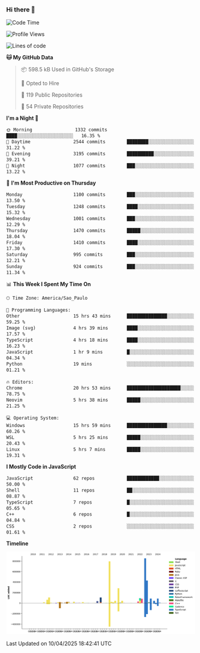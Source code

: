 ### Hi there 👋

<!--START_SECTION:waka-->
![Code Time](http://img.shields.io/badge/Code%20Time-7%2C049%20hrs-blue)

![Profile Views](http://img.shields.io/badge/Profile%20Views-0-blue)

![Lines of code](https://img.shields.io/badge/From%20Hello%20World%20I%27ve%20Written-3.4%20million%20lines%20of%20code-blue)

**🐱 My GitHub Data** 

> 📦 598.5 kB Used in GitHub's Storage 
 > 
> 💼 Opted to Hire
 > 
> 📜 119 Public Repositories 
 > 
> 🔑 54 Private Repositories 
 > 
**I'm a Night 🦉** 

```text
🌞 Morning                1332 commits        ████░░░░░░░░░░░░░░░░░░░░░   16.35 % 
🌆 Daytime                2544 commits        ████████░░░░░░░░░░░░░░░░░   31.22 % 
🌃 Evening                3195 commits        ██████████░░░░░░░░░░░░░░░   39.21 % 
🌙 Night                  1077 commits        ███░░░░░░░░░░░░░░░░░░░░░░   13.22 % 
```
📅 **I'm Most Productive on Thursday** 

```text
Monday                   1100 commits        ███░░░░░░░░░░░░░░░░░░░░░░   13.50 % 
Tuesday                  1248 commits        ████░░░░░░░░░░░░░░░░░░░░░   15.32 % 
Wednesday                1001 commits        ███░░░░░░░░░░░░░░░░░░░░░░   12.29 % 
Thursday                 1470 commits        █████░░░░░░░░░░░░░░░░░░░░   18.04 % 
Friday                   1410 commits        ████░░░░░░░░░░░░░░░░░░░░░   17.30 % 
Saturday                 995 commits         ███░░░░░░░░░░░░░░░░░░░░░░   12.21 % 
Sunday                   924 commits         ███░░░░░░░░░░░░░░░░░░░░░░   11.34 % 
```


📊 **This Week I Spent My Time On** 

```text
🕑︎ Time Zone: America/Sao_Paulo

💬 Programming Languages: 
Other                    15 hrs 43 mins      ███████████████░░░░░░░░░░   59.25 % 
Image (svg)              4 hrs 39 mins       ████░░░░░░░░░░░░░░░░░░░░░   17.57 % 
TypeScript               4 hrs 18 mins       ████░░░░░░░░░░░░░░░░░░░░░   16.23 % 
JavaScript               1 hr 9 mins         █░░░░░░░░░░░░░░░░░░░░░░░░   04.34 % 
Python                   19 mins             ░░░░░░░░░░░░░░░░░░░░░░░░░   01.21 % 

🔥 Editors: 
Chrome                   20 hrs 53 mins      ████████████████████░░░░░   78.75 % 
Neovim                   5 hrs 38 mins       █████░░░░░░░░░░░░░░░░░░░░   21.25 % 

💻 Operating System: 
Windows                  15 hrs 59 mins      ███████████████░░░░░░░░░░   60.26 % 
WSL                      5 hrs 25 mins       █████░░░░░░░░░░░░░░░░░░░░   20.43 % 
Linux                    5 hrs 7 mins        █████░░░░░░░░░░░░░░░░░░░░   19.31 % 
```

**I Mostly Code in JavaScript** 

```text
JavaScript               62 repos            ████████████░░░░░░░░░░░░░   50.00 % 
Shell                    11 repos            ██░░░░░░░░░░░░░░░░░░░░░░░   08.87 % 
TypeScript               7 repos             █░░░░░░░░░░░░░░░░░░░░░░░░   05.65 % 
C++                      6 repos             █░░░░░░░░░░░░░░░░░░░░░░░░   04.84 % 
CSS                      2 repos             ░░░░░░░░░░░░░░░░░░░░░░░░░   01.61 % 
```



**Timeline**

![Lines of Code chart](https://raw.githubusercontent.com/jampow/jampow/master/assets/bar_graph.png)


 Last Updated on 10/04/2025 18:42:41 UTC
<!--END_SECTION:waka-->
